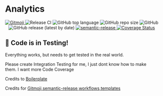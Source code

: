 # Analytics
<p align="center">
  <a href="https://gitmoji.dev">
    <img src="https://img.shields.io/badge/gitmoji-%20😜%20😍-FFDD67.svg?style=flat-square" alt="Gitmoji">
  </a>
  <img src="https://github.com/kaaax0815/nodejsanalytics/actions/workflows/release.yml/badge.svg" alt="Release CI">
  <img alt="GitHub top language" src="https://img.shields.io/github/languages/top/kaaax0815/nodejsanalytics">
  <img alt="GitHub repo size" src="https://img.shields.io/github/repo-size/kaaax0815/nodejsanalytics">
  <img alt="GitHub" src="https://img.shields.io/github/license/kaaax0815/nodejsanalytics">
  <img alt="GitHub release (latest by date)" src="https://img.shields.io/github/v/release/kaaax0815/nodejsanalytics">
  <a href="https://github.com/semantic-release/semantic-release">
    <img alt="semantic-release" src="https://img.shields.io/badge/%20%20%F0%9F%93%A6%F0%9F%9A%80-semantic--release-e10079.svg">
  </a>
  <a href='https://coveralls.io/github/kaaax0815/nodejsanalytics?branch=main'>
    <img src='https://coveralls.io/repos/github/kaaax0815/nodejsanalytics/badge.svg?branch=main' alt='Coverage Status' />
  </a>
</p>

## :construction: Code is in Testing!

Everything works, but needs to get tested in the real world.

Please create Integration Testing for me, I just dont know how to make them. I want more Code Coverage

Credits to [Boilerplate](https://github.com/danielfsousa/express-rest-boilerplate)

Credits for [Gitmoji,semantic-release,workflows,templates](https://github.com/BetaHuhn)
